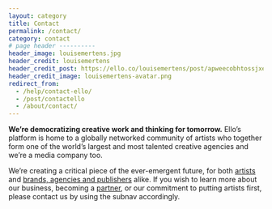 ```yaml
---
layout: category
title: Contact
permalink: /contact/
category: contact
# page header ----------
header_image: louisemertens.jpg
header_credit: louisemertens
header_credit_post: https://ello.co/louisemertens/post/apweecobhtossjxefg9ggg
header_credit_image: louisemertens-avatar.png
redirect_from:
  - /help/contact-ello/
  - /post/contactello
  - /about/contact/
---
```


**We’re democratizing creative work and thinking for tomorrow.** Ello’s platform is home to a globally networked community of artists who together form one of the world’s largest and most talented creative agencies and we’re a media company too.

We’re creating a critical piece of the ever-emergent future, for both [artists](/wtf/contact/artists/) and [brands, agencies and publishers](/wtf/contact/brands-agencies/) alike. If you wish to learn more about our business, becoming a [partner](/wtf/contact/partners/), or our commitment to putting artists first, please contact us by using the subnav accordingly.
